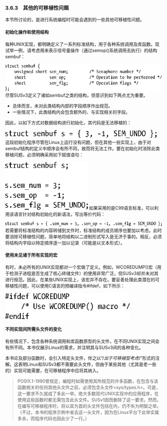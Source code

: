### 3.6.3　其他的可移植性问题

本节所讨论的，是进行系统编程时可能会遇到的一些其他可移植性问题。

#### 初始化操作和使用结构

每种UNIX实现，都明确定义了一系列标准结构，用于各种系统调用及库函数。现试举一例，请考虑用来表示信号量操作（通过semop()系统调用去执行）的结构sembuf：



![39.png](../images/39.png)
尽管SUSv3定义了诸如sembuf之类的结构，但意识到如下两点尤为重要。

+ 总体而言，未对此类结构内部的字段顺序作出规范。
+ 一些情况下，此类结构内会包含额外的、与实现相关的字段。

因此，以如下方式对数据结构进行初始化，其代码是无法移植的：



![40.png](../images/40.png)
这段初始化程序尽管在Linux上运行没有问题，但在其他一些实现上，由于对sembuf结构的定义中顺序会有所不同，故而将无法工作。要在初始化时消除此类移植问题，必须明确采用如下赋值语句：



![41.png](../images/41.png)
如果采用的是C99语言标准，可以利用该语言针对结构初始化的新语法，写出等价代码：



![42.png](../images/42.png)
若需要将标准结构的内容转储到文件时，标准结构的成员顺序也要加以考虑。此时要消除可移植性问题，简单地将结构以二进制形式写入是无济于事的。相反，必须将结构内字段以特定顺序逐一加以记录（可能是以文本形式）。

#### 使用未见诸于所有实现的宏

有时，未必所有的UNIX实现都对一个宏做了定义。例如，WCOREDUMP()宏（用于检测子进程是否生成了核心转储文件）的使用非常广泛，但SUSv3却并未对其进行规范。因此，在某些UNIX实现上，该宏并不存在。要妥善处理此类潜在的可移植性问题，可以使用C语言的预编译指令#ifdef，如下所示：



![43.png](../images/43.png)
#### 不同实现间所需头文件的变化

有些情况下，包含各种系统调用和库函数原型的头文件，在不同UNIX实现之间会有所不同。本书仅展示Linux的需求，并注明其与SUSv3间的各种变化。

本书论及部分函数时，会引入特定头文件，伴之以“/*出于可移植型考虑*/”形式的注解。这表明Linux和SUSv3都不需要此头文件，但由于某些其他（尤其是老一些的）实现可能需要，在可移植程序中应将其纳入。

> POSIX.1-1990曾规定，编程时如需使用其所规范的许多函数，在包含与该函数相关的任何其他头文件之前，必须包含头文件<sys/types.h>。可是，这一要求不久就成了多此一举。绝大多数现代UNIX实现中的应用程序，在使用这些函数时都无需包含此头文件。SUSv1因而删除了这一要求。然而，在编写可移植程序时，将以其为首的头文件包括在内，仍不失为明智之举。（不过，本书的程序示例中省去这一头文件，因为在Linux平台下此举实属多余，而程序代码也因此少了一行。）

